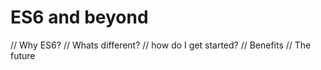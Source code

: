 # ES6 and beyond

// Why ES6?
// Whats different?
// how do I get started?
// Benefits
// The future
